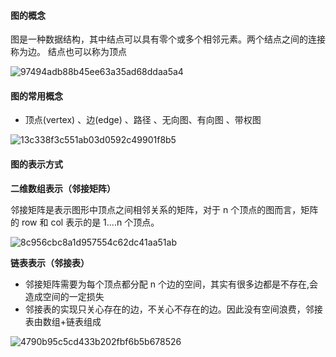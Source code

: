 #### 图的概念

图是一种数据结构，其中结点可以具有零个或多个相邻元素。两个结点之间的连接称为边。 结点也可以称为顶点

![97494adb88b45ee63a35ad68ddaa5a4](/Users/yuyu/Desktop/tu/img/97494adb88b45ee63a35ad68ddaa5a4.png)

#### 图的常用概念

+ 顶点(vertex) 、边(edge) 、路径 、无向图、有向图 、带权图

![13c338f3c551ab03d0592c49901f8b5](/Users/yuyu/Desktop/tu/img/13c338f3c551ab03d0592c49901f8b5.png)

#### 图的表示方式

**二维数组表示（邻接矩阵）**

邻接矩阵是表示图形中顶点之间相邻关系的矩阵，对于 n 个顶点的图而言，矩阵的 row 和 col 表示的是 1....n 个顶点。

![8c956cbc8a1d957554c62dc41aa51ab](/Users/yuyu/Desktop/tu/img/8c956cbc8a1d957554c62dc41aa51ab.png)

**链表表示（邻接表）**

+ 邻接矩阵需要为每个顶点都分配 n 个边的空间，其实有很多边都是不存在,会造成空间的一定损失
+ 邻接表的实现只关心存在的边，不关心不存在的边。因此没有空间浪费，邻接表由数组+链表组成

![4790b95c5cd433b202fbf6b5b678526](/Users/yuyu/Desktop/tu/img/4790b95c5cd433b202fbf6b5b678526.png)







